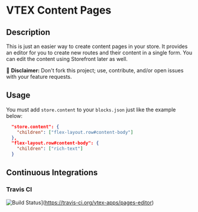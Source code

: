 # VTEX Content Pages

## Description

This is just an easier way to create content pages in your store. It provides an editor for you to create new routes and their content in a single form. You can edit the content using Storefront later as well.

:loudspeaker: **Disclaimer:** Don't fork this project; use, contribute, and/or open issues with your feature requests.

## Usage

You must add `store.content` to your `blocks.json` just like the example below:

```json
  "store.content": {
    "children": ["flex-layout.row#content-body"]
  },
  "flex-layout.row#content-body": {
    "children": ["rich-text"]
  }
```

## Continuous Integrations

### Travis CI

![Build Status](https://travis-ci.org/vtex-apps/pages-editor.svg?branch=master)](https://travis-ci.org/vtex-apps/pages-editor)
